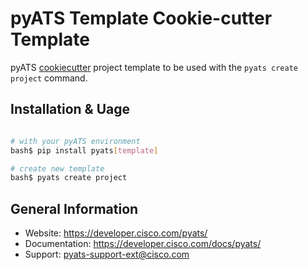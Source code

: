 # pyATS Template Cookie-cutter Template

pyATS [cookiecutter](https://cookiecutter.readthedocs.io/en/latest/) project
template to be used with the `pyats create project` command.


## Installation & Uage

```bash

# with your pyATS environment
bash$ pip install pyats[template]

# create new template
bash$ pyats create project
```

## General Information

- Website: https://developer.cisco.com/pyats/
- Documentation: https://developer.cisco.com/docs/pyats/
- Support: pyats-support-ext@cisco.com